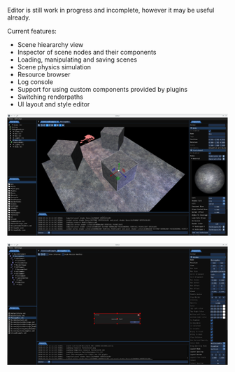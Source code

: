 Editor is still work in progress and incomplete, however it may be useful already.

Current features:

* Scene hieararchy view
* Inspector of scene nodes and their components
* Loading, manipulating and saving scenes
* Scene physics simulation
* Resource browser
* Log console
* Support for using custom components provided by plugins
* Switching renderpaths
* UI layout and style editor

![](images/editor-scene.png)

![](images/editor-ui.png)
